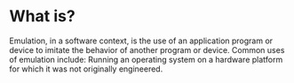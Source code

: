 # What is?
Emulation, in a software context, is the use of an application program or device to imitate the behavior of another program or device. Common uses of emulation include: Running an operating system on a hardware platform for which it was not originally engineered.
